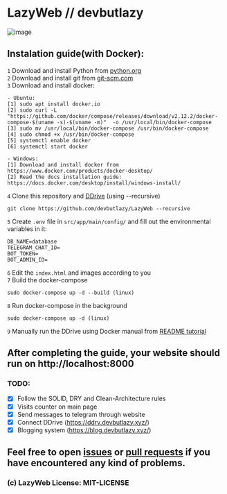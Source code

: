 # LazyWeb // devbutlazy

![image](https://github.com/user-attachments/assets/9501a332-293e-4da6-9b8e-bfb2e9b8e31b)

## Instalation guide(with Docker):
`1` Download and install Python from [python.org](https://www.python.org/ftp/python/3.11.0/python-3.11.0-amd64.exe)  
`2` Download and install git from [git-scm.com](https://github.com/git-for-windows/git/releases/download/v2.44.0.windows.1/Git-2.44.0-64-bit.exe)  
`3` Download and install docker:  
```
- Ubuntu:
[1] sudo apt install docker.io
[2] sudo curl -L "https://github.com/docker/compose/releases/download/v2.12.2/docker-compose-$(uname -s)-$(uname -m)"  -o /usr/local/bin/docker-compose
[3] sudo mv /usr/local/bin/docker-compose /usr/bin/docker-compose
[4] sudo chmod +x /usr/bin/docker-compose
[5] systemctl enable docker
[6] systemctl start docker

- Windows:
[1] Download and install docker from https://www.docker.com/products/docker-desktop/
[2] Read the docs installation guide: https://docs.docker.com/desktop/install/windows-install/
```
`4` Clone this repository and [DDrive](https://github.com/forscht/ddrive) (using --recursive)
```
git clone https://github.com/devbutlazy/LazyWeb --recursive
```
`5` Create `.env` file in `src/app/main/config/` and fill out the environmental variables in it:  
```
DB_NAME=database
TELEGRAM_CHAT_ID=
BOT_TOKEN=
BOT_ADMIN_ID=
```
`6` Edit the `index.html` and images according to you  
`7` Build the docker-compose
```
sudo docker-compose up -d --build (linux)
```
`8` Run docker-compose in the background
```
sudo docker-compose up -d (linux)
```

`9` Manually run the DDrive using Docker manual from [README tutorial](https://github.com/forscht/ddrive/blob/4.x/README.md)


## After completing the guide, your website should run on http://localhost:8000 


### TODO:
- [x] Follow the SOLID, DRY and Clean-Architecture rules
- [x] Visits counter on main page 
- [x] Send messages to telegram through website
- [x] Connect DDrive (https://ddrv.devbutlazy.xyz/)
- [x] Blogging system (https://blog.devbutlazy.xyz/)

## Feel free to open [issues](https://github.com/devbutlazy/LazyWeb/issues) or [pull requests](https://github.com/devbutlazy/LazyWeb/pulls) if you have encountered any kind of problems.

### (c) LazyWeb License: MIT-LICENSE